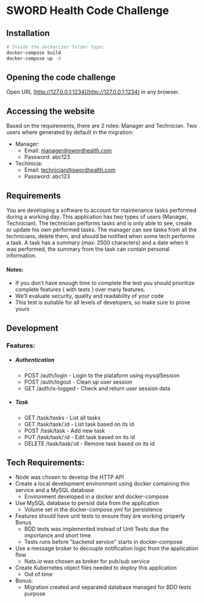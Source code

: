 # SWORD Health Code Challenge

## Installation

```sh
# Inside the dockerizer folder type:
docker-compose build 
docker-compose up -d

```

## Opening the code challenge

Open URL [http://127.0.0.1:1234](http://127.0.0.1:1234) in any browser.

## Accessing the website

Based on the requirements, there are 2 roles: Manager and Technician. Two users where 
generated by default in the migration:
- Manager:
  - Email: manager@swordhealth.com
  - Password: abc123
- Techinicia: 
  - Email: technician@swordhealth.com
  - Password: abc123

## Requirements

You are developing a software to account for maintenance tasks performed during a working day. This application
has two types of users (Manager, Technician).
The technician performs tasks and is only able to see, create or update his own performed tasks.
The manager can see tasks from all the technicians, delete them, and should be notified when some tech performs
a task.
A task has a summary (max: 2500 characters) and a date when it was performed, the summary from the task can
contain personal information.

#### Notes:
- If you don’t have enough time to complete the test you should prioritize complete features ( with tests ) over
many features.
- We’ll evaluate security, quality and readability of your code
- This test is suitable for all levels of developers, so make sure to prove yours

## Development

### Features:
- ##### Authentication
  - POST /auth/login     - Login to the plataform using mysqlSession
  - POST /auth/logout    - Clean up user session
  - GET  /auth/is-logged - Check and return user session data
- ##### Task
  - GET    /task/tasks    - List all tasks
  - GET    /task/task/:id - List task based on its id
  - POST   /task/task     - Add new task
  - PUT    /task/task/:id - Edit task based on its id
  - DELETE /task/task/:id - Remove task based on its id

## Tech Requirements:
- Node was chosen to develop the HTTP API
- Create a local development environment using docker containing this service and a MySQL database
  - Environment developed in a docker and docker-compose
- Use MySQL database to persist data from the application
  - Volume set in the docker-compose.yml for persistence
- Features should have unit tests to ensure they are working properly
  Bonus 
  - BDD tests was implemented instead of Unit Tests due the importance and short time
  - Tests runs before "backend service" starts in docker-compose
- Use a message broker to decouple notification logic from the application flow
  - Nats.io was chosen as broker for pub/sub service 
- Create Kubernetes object files needed to deploy this application
  - Out of time
- Bonus:
  - Migration created and separated database managed for BDD tests purpose
